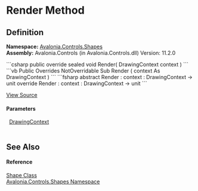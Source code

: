 # Render Method




## Definition
**Namespace:** <a href="N_Avalonia_Controls_Shapes">Avalonia.Controls.Shapes</a>  
**Assembly:** Avalonia.Controls (in Avalonia.Controls.dll) Version: 11.2.0

<Tabs groupId="api-code-preview">
<TabItem value="csharp" label="C#">
```csharp
public override sealed void Render(
	DrawingContext context
)
```
</TabItem>
<TabItem value="vb" label="VB">
```vb
Public Overrides NotOverridable Sub Render ( 
	context As DrawingContext
)
```
</TabItem>
<TabItem value="fsharp" label="F#">
```fsharp
abstract Render : 
        context : DrawingContext -> unit 
override Render : 
        context : DrawingContext -> unit 
```
</TabItem>
</Tabs>



<a href="https://github.com/AvaloniaUI/Avalonia/tree/master/src/Avalonia.Controls/Shapes/Shape.cs#L199" title="View the source code">View Source</a>



#### Parameters
<dl><dt>  <a href="T_Avalonia_Media_DrawingContext">DrawingContext</a></dt><dd> </dd></dl>

## See Also


#### Reference
<a href="T_Avalonia_Controls_Shapes_Shape">Shape Class</a>  
<a href="N_Avalonia_Controls_Shapes">Avalonia.Controls.Shapes Namespace</a>  

